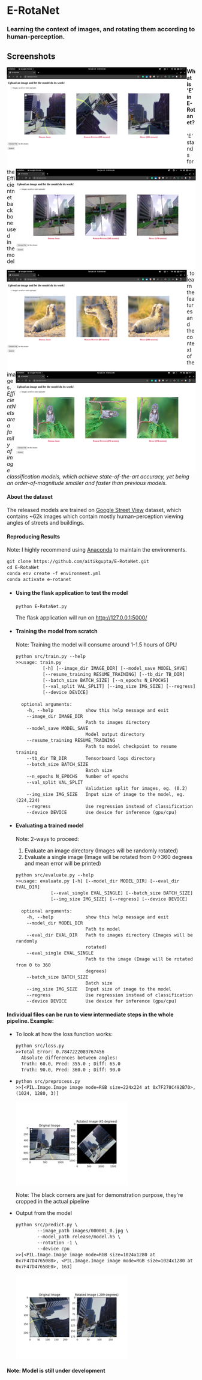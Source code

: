 # E-RotaNet
### Learning the context of images, and rotating them according to human-perception.

## Screenshots
<img src="https://raw.githubusercontent.com/aitikgupta/E-RotaNet/master/screenshots/Screenshot%20from%202020-06-30%2009-39-19.png" height="270" align="left">

<img src="https://raw.githubusercontent.com/aitikgupta/E-RotaNet/master/screenshots/Screenshot%20from%202020-06-30%2009-39-36.png" height="270" align="right">

<img src="https://raw.githubusercontent.com/aitikgupta/E-RotaNet/master/screenshots/Screenshot%20from%202020-06-30%2009-39-58.png" height="270" align="left">

<img src="https://raw.githubusercontent.com/aitikgupta/E-RotaNet/master/screenshots/Screenshot%20from%202020-06-30%2009-40-12.png" height="270" align="right">

#### What is 'E' in E-Rotanet?
'E' stands for the Efficientnet backbone used in the model, to learn the features and the context of the images.<br>
*EfficientNets are a family of image classification models, which achieve state-of-the-art accuracy, yet being an order-of-magnitude smaller and faster than previous models.*

#### About the dataset
The released models are trained on [Google Street View](https://www.crcv.ucf.edu/data/GMCP_Geolocalization/) dataset, which contains ~62k images which contain mostly human-perception viewing angles of streets and buildings. 

#### Reproducing Results
Note: I highly recommend using [Anaconda](https://anaconda.org/) to maintain the environments.


```
git clone https://github.com/aitikgupta/E-RotaNet.git
cd E-RotaNet
conda env create -f environment.yml
conda activate e-rotanet
```


*   #### Using the flask application to test the model              
      ```
      python E-RotaNet.py
      ```
      The flask application will run on http://127.0.0.1:5000/
*   #### Training the model from scratch
    Note: Training the model will consume around 1-1.5 hours of GPU
      ```
      python src/train.py --help
      >>usage: train.py
                [-h] [--image_dir IMAGE_DIR] [--model_save MODEL_SAVE]
                [--resume_training RESUME_TRAINING] [--tb_dir TB_DIR]
                [--batch_size BATCH_SIZE] [--n_epochs N_EPOCHS]
                [--val_split VAL_SPLIT] [--img_size IMG_SIZE] [--regress]
                [--device DEVICE]

        optional arguments:
          -h, --help            show this help message and exit
          --image_dir IMAGE_DIR
                                Path to images directory
          --model_save MODEL_SAVE
                                Model output directory
          --resume_training RESUME_TRAINING
                                Path to model checkpoint to resume training
          --tb_dir TB_DIR       Tensorboard logs directory
          --batch_size BATCH_SIZE
                                Batch size
          --n_epochs N_EPOCHS   Number of epochs
          --val_split VAL_SPLIT
                                Validation split for images, eg. (0.2)
          --img_size IMG_SIZE   Input size of image to the model, eg. (224,224)
          --regress             Use regression instead of classification
          --device DEVICE       Use device for inference (gpu/cpu)
      ```
*   #### Evaluating a trained model
    Note: 2-ways to proceed:<br>

      1.   Evaluate an image directory (Images will be randomly rotated) 
      2.   Evaluate a single image (Image will be rotated from 0->360 degrees and mean error will be printed)


      ```
      python src/evaluate.py --help
      >>usage: evaluate.py [-h] [--model_dir MODEL_DIR] [--eval_dir EVAL_DIR]
                   [--eval_single EVAL_SINGLE] [--batch_size BATCH_SIZE]
                   [--img_size IMG_SIZE] [--regress] [--device DEVICE]

        optional arguments:
          -h, --help            show this help message and exit
          --model_dir MODEL_DIR
                                Path to model
          --eval_dir EVAL_DIR   Path to images directory (Images will be randomly
                                rotated)
          --eval_single EVAL_SINGLE
                                Path to the image (Image will be rotated from 0 to 360
                                degrees)
          --batch_size BATCH_SIZE
                                Batch size
          --img_size IMG_SIZE   Input size of image to the model
          --regress             Use regression instead of classification
          --device DEVICE       Use device for inference (gpu/cpu)

      ```

#### Individual files can be run to view intermediate steps in the whole pipeline. Example:


*   To look at how the loss function works:
    ```
    python src/loss.py
    >>Total Error: 0.7847222089767456
      Absolute differences between angles:
      Truth: 60.0, Pred: 355.0 ; Diff: 65.0
      Truth: 90.0, Pred: 360.0 ; Diff: 90.0
    ```
*   
    ```
    python src/preprocess.py
    >>[<PIL.Image.Image image mode=RGB size=224x224 at 0x7F278C492B70>, (1024, 1280, 3)]
    ```
    <img src="https://raw.githubusercontent.com/aitikgupta/E-RotaNet/master/screenshots/Figure_1.png" height="224">

    Note: The black corners are just for demonstration purpose, they're cropped in the actual pipeline

*   Output from the model
    ```
    python src/predict.py \
            --image_path images/000001_0.jpg \
            --model_path release/model.h5 \
            --rotation -1 \
            --device cpu
    >>[<PIL.Image.Image image mode=RGB size=1024x1280 at 0x7F47D4765080>, <PIL.Image.Image image mode=RGB size=1024x1280 at 0x7F47D4765BE0>, 163]
    ```
    <img src="https://raw.githubusercontent.com/aitikgupta/E-RotaNet/master/screenshots/Figure_2.png" height="224">

  #### Note: Model is still under development


